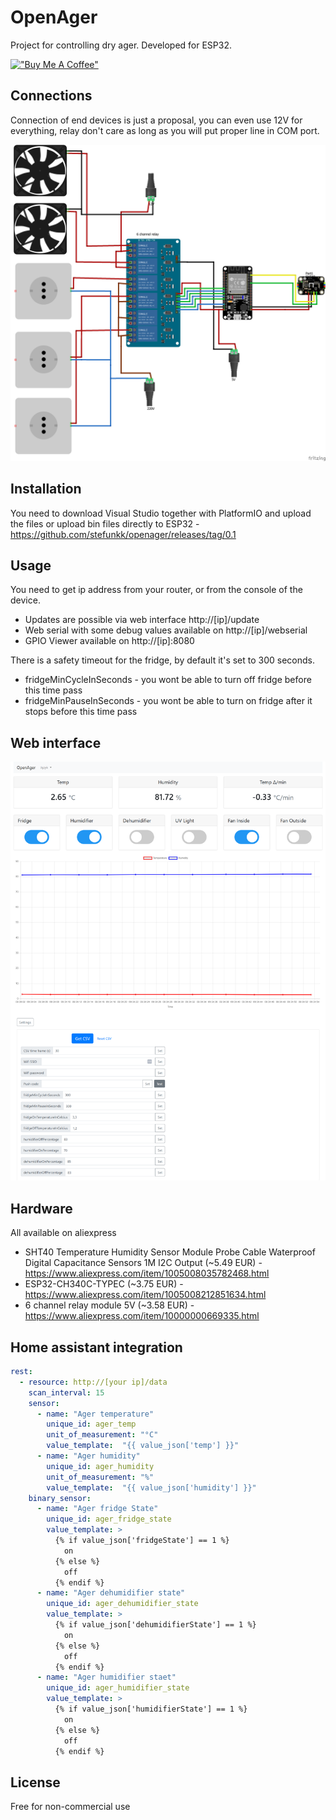 # OpenAger

Project for controlling dry ager. Developed for ESP32.

[!["Buy Me A Coffee"](https://www.buymeacoffee.com/assets/img/custom_images/orange_img.png)](https://buycoffee.to/stefunk)

##  Connections

Connection of end devices is just a proposal, you can even use 12V for everything, relay don't care as long as you will put proper line in COM port.

![Schematics](schematic.png)

##  Installation

You need to download Visual Studio together with PlatformIO and upload the files or upload bin files directly to ESP32 - https://github.com/stefunkk/openager/releases/tag/0.1

## Usage

You need to get ip address from your router, or from the console of the device.

* Updates are possible via web interface http://[ip]/update
* Web serial with some debug values available on http://[ip]/webserial
* GPIO Viewer available on http://[ip]:8080

There is a safety timeout for the fridge, by default it's set to 300 seconds.

* fridgeMinCycleInSeconds - you wont be able to turn off fridge before this time pass
* fridgeMinPauseInSeconds - you wont be able to turn on fridge after it stops before this time pass 

## Web interface

![Screenshot](ss.png)

## Hardware

All available on aliexpress

* SHT40 Temperature Humidity Sensor Module Probe Cable Waterproof Digital Capacitance Sensors 1M I2C Output (~5.49 EUR) -  https://www.aliexpress.com/item/1005008035782468.html 
* ESP32-CH340C-TYPEC (~3.75 EUR) - https://www.aliexpress.com/item/1005008212851634.html
* 6 channel relay module 5V (~3.58 EUR) - https://www.aliexpress.com/item/10000000669335.html

## Home assistant integration

```yaml
rest:
  - resource: http://[your ip]/data
    scan_interval: 15
    sensor:
      - name: "Ager temperature"
        unique_id: ager_temp
        unit_of_measurement: "°C"
        value_template:  "{{ value_json['temp'] }}"
      - name: "Ager humidity"
        unique_id: ager_humidity
        unit_of_measurement: "%"
        value_template:  "{{ value_json['humidity'] }}" 
    binary_sensor: 
      - name: "Ager fridge State"
        unique_id: ager_fridge_state
        value_template: >
          {% if value_json['fridgeState'] == 1 %}
            on
          {% else %}
            off
          {% endif %}
      - name: "Ager dehumidifier state" 
        unique_id: ager_dehumidifier_state
        value_template: >
          {% if value_json['dehumidifierState'] == 1 %}
            on
          {% else %}
            off
          {% endif %}
      - name: "Ager humidifier staet" 
        unique_id: ager_humidifier_state
        value_template: >
          {% if value_json['humidifierState'] == 1 %}
            on
          {% else %}
            off
          {% endif %}
```

## License

Free for non-commercial use


